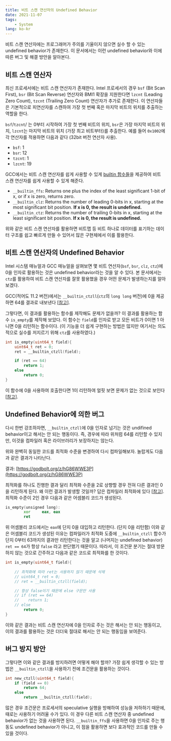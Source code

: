 ```yaml
---
title: 비트 스캔 연산자의 Undefined Behavior
date: 2021-11-07
tags:
    - System
lang: ko-kr
---
```


비트 스캔 연산자에는 프로그래머가 주의를 기울이지 않으면 실수 할 수 있는 undefined behavior가 존재한다.
이 문서에서는 이런 undefined behavior와 이에 따른 버그 및 해결 방안을 알아본다.

## 비트 스캔 연산자

최신 프로세서에는 비트 스캔 연산자가 존재한다.
Intel 프로세서의 경우 `bsf` (Bit Scan First), `bsr` (Bit Scan Reverse) 연산자와 BMI1 확장을 지원한다면 `lzcnt` (Leading Zero Count), `tzcnt` (Trailing Zero Count) 연산자가 추가로 존재한다.
이 연산자들은 기본적으로 피연산자를 스캔하여 가장 첫 번째 혹은 마지막 비트의 위치를 추출하는 역할을 한다.

`bsf`/`tzcnt`/ 는 0부터 시작하여 가장 첫 번째 비트의 위치, `bsr`은 가장 마지막 비트의 위치, `lzcnt`는 마지막 비트의 위치 (가장 최고 비트부터)를 추출한다. 예를 들어 `0x1002`에 각 연산자를 적용하면 다음과 같다 (32bit 버전 연산자 사용).

- `bsf`: 1
- `bsr`: 12
- `tzcnt`: 1
- `lzcnt`: 19

GCC에서는 비트 스캔 연산자를 쉽게 사용할 수 있게 [builtin 함수들](https://gcc.gnu.org/onlinedocs/gcc/Other-Builtins.html)을 제공하여 비트 스캔 연산자를 쉽게 사용할 수 있게 해준다.

- `__builtin_ffs`: Returns one plus the index of the least significant 1-bit of x, or if x is zero, returns zero.
- `__builtin_clz`: Returns the number of leading 0-bits in x, starting at the most significant bit position. **If x is 0, the result is undefined.**
- `__builtin_ctz`: Returns the number of trailing 0-bits in x, starting at the least significant bit position. **If x is 0, the result is undefined.**

위와 같은 비트 스캔 연산자를 활용하면 비트맵 등 비트 하나로 데이터를 표기하는 데이터 구조를 쉽고 빠르게 만들 수 있어서 많은 구현체에서 이를 활용한다.

## 비트 스캔 연산자의 Undefined Behavior

Intel 시스템 매뉴얼과 GCC 매뉴얼을 살펴보면 몇 비트 연산자(`bsf`, `bsr`, `clz`, `ctz`)에 0을 인자로 활용하는 것은 undefined behavior라는 것을 알 수 있다.
본 문서에서는 `ctz`를 활용하여 비트 스캔 연산자를 잘못 활용했을 경우 어떤 문제가 발생하는지를 알아보겠다.

GCC(적어도 11.2 버전)에서는 `__builtin_ctzll`(`ctz`의 `long long` 버전)에 0을 제공하면 64를 결과로 내보낸다 [[참고](https://godbolt.org/z/7ncjrKPqK)].

그렇다면, 이 결과를 활용하는 함수를 제작해도 문제가 없을까?
이 결과를 활용하는 함수 `is_empty`를 제작해 보았다. 이 함수는 `field`를 인자로 받고 모든 비트가 0이면 1 아니면 0을 리턴하는 함수이다. (이 기능을 더 쉽게 구현하는 방법은 많지만 여기서는 의도적으로 실수를 저지르기 위해 `ctz`를 사용하였다.)

```c
int is_empty(uint64_t field){
    uint64_t ret = 0;
    ret = __builtin_ctzll(field);

    if (ret == 64)
        return 1;
    else
        return 0;
}
```

이 함수에 0을 사용하여 호출한다면 1이 리턴하여 얼핏 보면 문제가 없는 것으로 보인다 [[참고](https://godbolt.org/z/vzPv3x661)].

## Undefined Behavior에 의한 버그

다시 한번 강조하자면, `__builtin_ctzll`에 0을 인자로 넘기는 것은 undifined behavior이고 해서는 안 되는 행동이다.
즉, 경우에 따라 위처럼 64를 리턴할 수 있지만, 이것을 컴파일러 혹은 라이브러리가 보장하지는 않는다.

위와 완벽히 동일한 코드를 최적화 수준을 변경하여 다시 컴파일해보자. 놀랍게도 다음과 같은 결과가 나타난다.

결과: [https://godbolt.org/z/hG86WWE3P](https://godbolt.org/z/hG86WWE3P)

최적화를 하나도 진행한 결과 달리 최적화 수준을 2로 상향할 경우 전혀 다른 결과인 0을 리턴하게 된다.
왜 이런 결과가 발생할 것일까? 답은 컴파일러 최적화에 있다 [[참고](https://godbolt.org/z/ej4sx1rjP)].
최적화 수준이 2인 경우 다음과 같은 어셈블리 코드가 생성된다.

```asm
is_empty(unsigned long):
        xor     eax, eax
        ret
```

위 어셈블리 코드에서는 `eax`에 단지 0을 대입하고 리턴한다. (단지 0을 리턴함)
이와 같은 어셈블리 코드가 생성된 이유는 컴파일러가 최적화 도중에 `__builtin_ctzll` 함수가 단지 0부터 63까지의 결과만 리턴한다는 것을 알고 (나머지는 undefined behavior) `ret == 64`가 항상 `false` 라고 판단했기 때문이다.
따라서, 이 조건문 분기는 절대 방문하지 않는 것으로 간주하고 다음과 같은 코드로 최적화를 한 것이다.

```c
int is_empty(uint64_t field){
    
    // 최적화에 따라 ret는 사용하지 않기 때문에 삭제
    // uint64_t ret = 0;
    // ret = __builtin_ctzll(field);

    // 항상 false이기 때문에 else 구문만 사용
    // if (ret == 64)
    //    return 1;
    // else
        return 0;
}
```

이와 같은 결과는 비트 스캔 연산자에 0을 인자로 주는 것은 해서는 안 되는 행동이고, 이의 결과를 활용하는 것은 더더욱 절대로 해서는 안 되는 행동임을 보여준다.

## 버그 방지 방안

그렇다면 이와 같은 결과를 방지하려면 어떻게 해야 할까?
가장 쉽게 생각할 수 있는 방법은 `__builtin_ctzll`을 사용하기 전에 조건문을 활용하는 것이다.

```c
int new_ctzll(uint64_t field){
    if (field == 0)
        return 64;
    else
        return __builtin_ctzll(field);
```

많은 경우 조건문은 프로세서의 speculative 실행을 방해하여 성능을 저하하기 때문에, 때로는 사용하기 어려울 수가 있다.
이 경우 다른 비트 스캔 연산자 중 undefined behavior가 없는 것을 사용하면 된다.
`__builtin_ffs`을 사용하면 0을 인자로 주는 행동도 undefined behavior가 아니고, 이 점을 활용하면 보다 효과적인 코드를 만들 수 있을 것이다.
